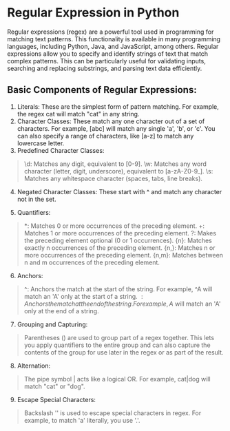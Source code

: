 # Regular Expression in Python

Regular expressions (regex) are a powerful tool used in programming for matching text patterns. This functionality is available in many programming languages, including Python, Java, and JavaScript, among others. Regular expressions allow you to specify and identify strings of text that match complex patterns. This can be particularly useful for validating inputs, searching and replacing substrings, and parsing text data efficiently.



## Basic Components of Regular Expressions:
1. Literals: These are the simplest form of pattern matching. For example, the regex cat will match "cat" in any string.
2. Character Classes: These match any one character out of a set of characters. For example, [abc] will match any single 'a', 'b', or 'c'. You can also specify a range of characters, like [a-z] to match any lowercase letter.
3. Predefined Character Classes:
> \d: Matches any digit, equivalent to [0-9].
> \w: Matches any word character (letter, digit, underscore), equivalent to [a-zA-Z0-9_].
> \s: Matches any whitespace character (spaces, tabs, line breaks).
4. Negated Character Classes: These start with ^ and match any character not in the set.
> [^a-z]: Matches any character that is not a lowercase letter.
5. Quantifiers:
> *: Matches 0 or more occurrences of the preceding element.
> +: Matches 1 or more occurrences of the preceding element.
> ?: Makes the preceding element optional (0 or 1 occurrences).
> {n}: Matches exactly n occurrences of the preceding element.
> {n,}: Matches n or more occurrences of the preceding element.
> {n,m}: Matches between n and m occurrences of the preceding element.
6. Anchors:
> ^: Anchors the match at the start of the string. For example, ^A will match an 'A' only at the start of a string.
> $: Anchors the match at the end of the string. For example, A$ will match an 'A' only at the end of a string.
7. Grouping and Capturing:
> Parentheses () are used to group part of a regex together. This lets you apply quantifiers to the entire group and can also capture the contents of the group for use later in the regex or as part of the result.
8. Alternation:
> The pipe symbol | acts like a logical OR. For example, cat|dog will match "cat" or "dog".
9. Escape Special Characters:
> Backslash '\' is used to escape special characters in regex. For example, to match 'a' literally, you use '\.'.

